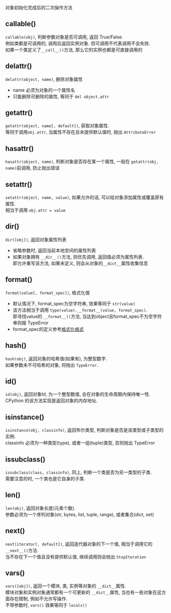 对象初始化完成后的二次操作方法

## callable()
`callable(obj)`, 判断参数对象是否可调用, 返回 True/False.  
例如类都是可调用的, 调用后返回实例对象. 但可调用不代表调用不会失败.  
如果一个类定义了`__call__()`方法, 那么它的实例也都是可直接调用的

## delattr()
`delattr(object, name)`, 删除对象属性
- name 必须为对象的一个属性名
- 只能删除可删除的属性, 等同于 `del object.attr`

## getattr()
`getattr(object, name[, default])`, 获取对象属性.  
等同于调用`obj.attr`, 当属性不存在且未提供默认值时, 抛出 `AttributeError`

## hasattr()
`hasattr(object, name)`, 判断对象是否存在某一个属性, 一般在 `getattr(obj, name)`前调用, 防止抛出错误

## setattr()
`setattr(object, name, value)`, 如果允许的话, 可以给对象添加属性或覆盖原有属性.  
相当于调用 `obj.attr = value`

## dir()
`dir([obj])`, 返回对象属性列表
- 省略参数时, 返回当前本地空间的属性列表
- 如果对象拥有 `__dir__()`方法, 则优先调用, 返回值必须为属性列表.  
    即允许重写该方法, 如果未定义, 则会从对象的`__dict__`属性收集信息

## format()
`format(value[, format_spec])`, 格式化值
- 默认情况下, format_spec为空字符串, 效果等同于 `str(value)`
- 该方法相当于调用 `type(value).__format__(value, format_spec)`.  
    即寻找value的 `__format__()`方法, 当达到object且format_spec不为空字符串则报 TypeError
- format_spec的定义参考[格式化格式](https://docs.python.org/3/library/string.html#formatspec)

## hash()
`hash(obj)`, 返回对象的哈希值(如果有), 为整型数字.  
如果参数未不可哈希的对象, 将抛出 `TypeError`.  

## id()
`id(obj)`, 返回对象Id, 为一个整型数值, 会在对象的生命周期内保持唯一性.  
CPython 的该方法实现是返回对象的内存地址.

## isinstance()
`isinstance(obj, classinfo)`, 返回布尔类型, 判断对象是否是该类型或子类型的实例.  
classinfo 必须为一种类型(type), 或者一组(tuple)类型, 否则抛出 TypeError

## issubclass()
`issubclass(class, classinfo)`, 同上, 判断一个类是否为另一类型的子类.  
需要注意的时, 一个类也是它自身的子类.  

## len()
`len(obj)`, 返回对象长度(元素个数).  
参数必须为一个序列对象(str, bytes, list, tuple, range), 或者集合(dict, set)

## next()
`next(iterator[, default])`, 返回迭代器对象的下一个值, 相当于调用它的 `__next__()`方法.  
当不存在下一个值且没有提供默认值, 继续调用则会抛出 `StopIteration`

## vars()
`vars([obj])`, 返回一个模块, 类, 实例等对象的 `__dict__`属性.  
模块对象和实例对象通常都有一个可更新的 `__dict__`属性, 当也有一些对象在这方面存在限制, 例如不允许写操作.  
不带参数时, `vars()` 效果等同于 `locals()`


